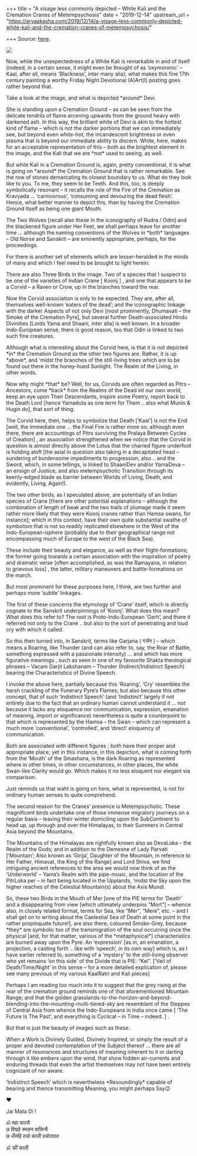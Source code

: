 +++
title = "A visage less commonly depicted – White Kali and the Cremation Cranes of Metempsychosis"
date = "2019-12-14"
upstream_url = "https://aryaakasha.com/2019/12/14/a-visage-less-commonly-depicted-white-kali-and-the-cremation-cranes-of-metempsychosis/"

+++
Source: [here](https://aryaakasha.com/2019/12/14/a-visage-less-commonly-depicted-white-kali-and-the-cremation-cranes-of-metempsychosis/).

![](https://aryaakasha.files.wordpress.com/2019/12/79328082_508878149724514_2366338723089481728_n.jpg?w=564)

Now, while the unexpectedness of a White Kali is remarkable in and of
itself (indeed, in a certain sense, it might even be thought of as
‘oxymoronic’ – Kaal, after all, means ‘Blackness’, inter many alia);
what makes this fine 17th century painting a worthy Friday Night
Devotional (A)Art(I) posting goes rather beyond that.

Take a look at the image, and what is depicted \*around\* Devi.

She is standing upon a Cremation Ground – as can be seen from the
delicate tendrils of flame arcening upwards from the ground heavy with
darkened ash. In this way, the brilliant white of Devi is akin to the
hottest kind of flame – which is not the darker portions that we can
immediately see, but beyond even white-hot, the incandescent brightness
or even plasma that is beyond our immediate ability to discern. White,
here, makes for an acceptable representation of this – both as the
brightest element in the image, and the Kali that we are \*not\* used to
seeing, as well.

But while Kali in a Cremation Ground is, again, pretty conventional, it
is what is going on \*around\* the Cremation Ground that is rather
remarkable. See the row of stones demarcating its closest boundary to
us. What do they look like to you. To me, they seem to be Teeth. And
this, too, is deeply symbolically resonant – it recalls the role of the
Fire of the Cremation as Kravyada … ‘carnivorous’, ‘consuming and
devouring the dead flesh’. Hence, what better manner to depict this,
than by having the Cremation Ground Itself as being one giant Mouth.

The Two Wolves \[recall also these in the iconography of Rudra / Odin\]
and the blackened figure under Her Feet, we shall perhaps leave for
another time … although the naming conventions of the Wolves in \*both\*
languages – Old Norse and Sanskrit – are eminently appropriate, perhaps,
for the proceedings.

For there is another set of elements which are lesser-heralded in the
minds of many and which I feel need to be brought to light herein:

There are also Three Birds in the image. Two of a species that I suspect
to be one of the varieties of Indian Crane \[ Koonj \] , and one that
appears to be a Corvid – a Raven or Crow, up in the branches toward the
rear.

Now the Corvid association is only to be expected. They are, after all,
themselves well-known ‘eaters of the dead’; and the iconographic linkage
with the darker Aspects of not only Devi \[most prominently, Dhumavati –
the Smoke of the Cremation Pyre\], but several further Death-associated
Hindu Divinities \[Lords Yama and Shaani, inter alia\] is well known. In
a broader Indo-European sense, there is good reason, too that Odin is
linked to two such fine creatures.

Although what is interesting about the Corvid here, is that it is not
depicted \*in\* the Cremation Ground as the other two figures are.
Rather, it is up \*above\*, and ‘midst the branches of the still-living
trees which are to be found out there in the honey-hued Sunlight. The
Realm of the Living, in other words.

Now why might \*that\* be? Well, for us, Corvids are often regarded as
Pitrs – Ancestors, come \*back\* from the Realms of the Dead int our own
world, keep an eye upon Their Descendants, inspire some Poetry, report
back to the Death Lord \[hence Yamaduta as one term for Them .. also
what Munin & Hugin do\], that sort of thing.

The Corvid here, then, helps to symbolize that Death \[‘Kaal’\] is not
the End \[well, the immediate one … the Final Fire is rather more so;
although even there, there are accountings of Pitrs surviving the
Pralaya Between Cycles of Creation\] , an association strengthened when
we notice that the Corvid in question is almost directly above the Lotus
that the charred figure underfoot is holding aloft \[the axial in
question also taking in a decapitated head – sundering of burdensome
impediments to progression, also .. and the Sword, which, in some
tellings, is linked to ShaaniDev and/or YamaDeva – an ensign of Justice,
and also metempsychotic Transition through its keenly-edged blade as
barrier between Worlds of Living, Death, and evidently, Living, Again!).

The two other birds, as I speculated above, are potentially of an Indian
species of Crane \[there are other potential explanations – although the
combination of length of beak and the two trails of plumage made it seem
rather more likely that they were Koonj cranes rather than Hamsa swans,
for instance\]; which in this context, have their own quite substantial
swathe of symbolism that is not so readily replicated elsewhere in the
West of the Indo-European-isphere (probably due to their geographical
range not encompassing much of Europe to the west of the Black Sea).

These include their beauty and elegance, as well as their
flight-formations; the former going towards a certain association with
the inspiration of poetry and dramatic verse \[often accomplished, as
was the Ramayana, in relation to grievous loss\] , the latter, military
maneuvers and battle-formations on the march.

But most prominent for these purposes here, I think, are two further and
perhaps more ‘subtle’ linkages.

The first of these concerns the etymology of ‘Crane’ itself, which is
directly cognate to the Sanskrit underpinnings of ‘Koonj’. What does
this mean? What does this refer to? The root is Proto-Indo-European
‘Gerh’, and there it referred not only to the Crane .. but also to the
sort of penetrating and loud cry with which it called.

So this then turned into, in Sanskrit, terms like Garjana ( गर्जन ) –
which means a Roaring, like Thunder (and can also refer to, say, the
Roar of Battle, something expressed with a passionate intensity) … and
which has more figurative meanings , such as seen in one of my favourite
Shakta theological phrases – Vacam Garjit Lakshanam – Thunder
(Indirect/Indistinct Speech) bearing the Characteristics of Divine
Speech.

I invoke the above here, partially because this ‘Roaring’, ‘Cry’
resembles the harsh crackling of the Funerary Pyre’s Flames; but also
because this other concept, that of such ‘Indistinct Speech’ (and
‘Indistinct’ largely if not entirely due to the fact that an ordinary
human cannot understand it … not because it lacks any eloquence nor
communication, expression, emanation of meaning, import or significance)
nevertheless is quite a counterpoint to that which is represented by the
Hamsa – the Swan – which can represent a much more ‘conventional’,
‘controlled’, and ‘direct’ eloquency of communication.

Both are associated with different figures ; both have their proper and
appropriate place; yet in this instance, in this depiction, what is
coming forth from the ‘Mouth’ of the Smashana, is the dark Roaring as
represented where in other times, in other circumstances, in other
places, the white Swan-like Clarity would go. Which makes it no less
eloquent nor elegant via comparison.

Just reminds us that waht is going on here, what is represented, is not
for ordinary human senses to quite comprehend.

The second reason for the Cranes’ presence is Metempsychotic. These
magnificent birds undertake one of those immense migratory journeys on a
regular basis – leaving their winter domiciling upon the SubContinent to
head up, up through and over the Himalayas, to their Summers in Central
Asia beyond the Mountains.

The Mountains of the Himalayas are rightfully known also as DevaLoka –
the Realm of the Gods; and in addition to the Demesne of Lady Parvati
\[‘Mountain’; Also known as ‘Girija’, Daughter of the Mountain, in
reference to Her Father, Himavat, the King of the Range\] and Lord
Shiva, we find intriguing ancient references to the area we would now
think of as the ‘Underworld’ – Yama’s Realm with the pipe-music, and the
location of the PitrLoka per – in fact being located in the Upplands,
‘midst the Sky upon the higher reaches of the Celestial Mountain(s)
about the Axis Mundi.

So, these two Birds in the Mouth of Mer \[one of the PIE terms for
‘Death’ and a disappearing from view \[which ultimately underpins
“Mort”\] – whence also, in closely related format, terms for Sea, like
“Mer”, “Mere”, etc. – and I shall get on to writing about the Caelestial
Sea of Death at some point in the rather propinquate future!\], are also
there, coloured Smoke-Grey, because \*they\* are symbolic too of the
transmigration of the soul occurring once the physical \[and, for that
matter, various of the \*metaphysical\*\] characteristics are burned
away upon the Pyre. An ‘expression’ \[as in, an emanation, a projection,
a casting forth .. like with ‘speech’, in its own way\] which is, as I
have earlier referred to, something of a ‘mystery’ to the still-living
observer who yet remains ‘on this side’ of the Divide that is PIE:
“Kel”. \[‘Veil of Death/Time/Night’ in this sense – for a more detailed
explication of, please see many previous of my various KaalRatri and
Kali pieces\]

Perhaps I am reading too much into it to suggest that the grey rising at
the rear of the cremation ground reminds one of that aforementioned
Mountain Range; and that the golden
grasslands-to-the-horizon-and-beyond-blending-into-the-mounting-multi-tiered-sky
are resemblant of the Steppes of Central Asia from whence the
Indo-Europeans in India once came \[ ‘The Future Is The Past’, and
everything is Cyclical – in Time – indeed. \] .

But that is just the beauty of images such as these.

When a Work is Divinely Guided, Divinely Inspired, or simply the result
of a proper and devoted contemplation of the Subject thereof … there are
all manner of resonances and structures of meaning inherent to it or
darting through it like embers upon the wind, that show hidden
air-currents and enduring threads that even the artist themselves may
not have been entirely cognizant of nor aware.

‘Indistinct Speech’ which is nevertheless \*Resoundingly\* capable of
bearing and thence transmitting Meaning, you might perhaps Say😉

❤

Jai Mata Di !

ॐ महा काल्यै  
छ विद्महे स्मसन वासिन्यै  
छ धीमहि तन्नो काली प्रचोदयात

ॐ क्रीं काली
